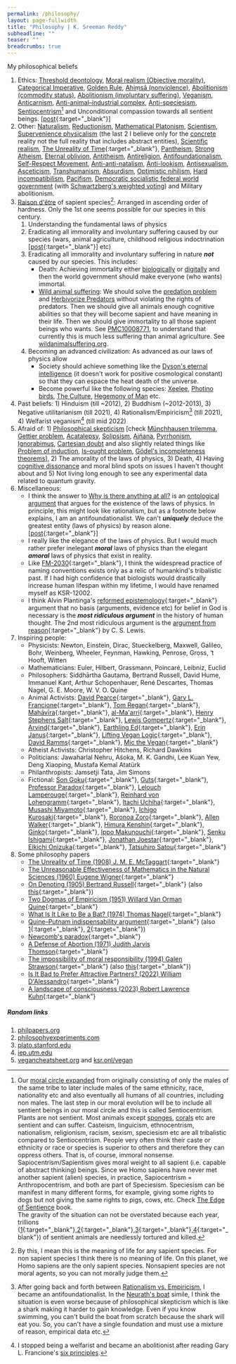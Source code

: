 ```yaml
---
permalink: /philosophy/
layout: page-fullwidth
title: "Philosophy | K. Sreeman Reddy"
subheadline: ""
teaser: ""
breadcrumbs: true
---
```


My philosophical beliefs

1. Ethics: <a href="https://sci-hub.se/https://doi.org/10.1017/9781108227025.022" target="_blank">Threshold deontology</a>, <a href="https://en.wikipedia.org/wiki/Moral_realism" target="_blank">Moral realism (Objective morality)</a>, <a href="https://en.wikipedia.org/wiki/Categorical_imperative" target="_blank">Categorical Imperative</a>, <a href="https://en.wikipedia.org/wiki/Golden_Rule" target="_blank">Golden Rule</a>, <a href="https://en.wikipedia.org/wiki/Ahimsa" target="_blank">Ahiṃsā (nonviolence)</a>, <a href="https://en.wikipedia.org/wiki/Abolitionism_(animal_rights)" target="_blank">Abolitionism (commodity status)</a>, <a href="https://www.abolitionist.com/" target="_blank">Abolitionism (involuntary suffering)</a>, <a href="https://en.wikipedia.org/wiki/Veganism" target="_blank">Veganism</a>, <a href="https://en.wikipedia.org/wiki/Carnism" target="_blank">Anticarnism</a>, <a href="https://en.wikipedia.org/wiki/Animal%E2%80%93industrial_complex" target="_blank">Anti-animal–industrial complex</a>, <a href="https://en.wikipedia.org/wiki/Speciesism#Anti-speciesism_movement" target="_blank">Anti-speciesism</a>, <a href="https://en.wikipedia.org/wiki/Sentiocentrism" target="_blank">Sentiocentrism</a>[^Sentient] and Unconditional compassion towards all sentient beings. [[post](https://ksr.onl/blog/2024/07/my-ethical-beliefs-and-the-suffering-monster.html){:target="_blank"}]
2. Other: <a href="https://en.wikipedia.org/wiki/Naturalism_(philosophy)" target="_blank">Naturalism</a>, <a href="https://en.wikipedia.org/wiki/Reductionism" target="_blank">Reductionism</a>, <a href="https://en.wikipedia.org/wiki/Philosophy_of_mathematics#Platonism" target="_blank">Mathematical Platonism</a>, <a href="https://en.wikipedia.org/wiki/Scientism" target="_blank">Scientism</a>, <a href="https://plato.stanford.edu/entries/physicalism/#SupeNecePhys" target="_blank">Supervenience physicalism</a> (the last 2 I believe only for the <a href="https://en.wikipedia.org/wiki/Abstract_and_concrete" target="_blank">concrete</a> reality not the full reality that includes abstract entities), <a href="https://en.wikipedia.org/wiki/Scientific_realism" target="_blank">Scientific realism</a>, [The Unreality of Time](https://en.wikipedia.org/wiki/The_Unreality_of_Time){:target="_blank"}, <a href="https://en.wikipedia.org/wiki/Pantheism" target="_blank">Pantheism</a>, <a href="https://en.wikipedia.org/wiki/Negative_and_positive_atheism" target="_blank">Strong Atheism</a>, <a href="https://en.wikipedia.org/wiki/Eternal_oblivion" target="_blank">Eternal oblivion</a>, <a href="https://en.wikipedia.org/wiki/Antitheism" target="_blank">Antitheism</a>, <a href="https://en.wikipedia.org/wiki/Antireligion" target="_blank">Antireligion</a>, <a href="https://en.wikipedia.org/wiki/Anti-foundationalism" target="_blank">Antifoundationalism</a>, <a href="https://en.wikipedia.org/wiki/Self-Respect_Movement" target="_blank">Self-Respect Movement</a>, <a href="https://en.wikipedia.org/wiki/Natalism" target="_blank">Anti-anti-natalism</a>, <a href="https://en.wikipedia.org/wiki/Lookism" target="_blank">Anti-lookism</a>, <a href="https://en.wikipedia.org/wiki/Antisexualism#Non-religious" target="_blank">Antisexualism</a>, <a href="https://en.wikipedia.org/wiki/Asceticism" target="_blank">Asceticism</a>, <a href="https://en.wikipedia.org/wiki/Transhumanism" target="_blank">Transhumanism</a>, <a href="https://en.wikipedia.org/wiki/Absurdism" target="_blank">Absurdism</a>, <a href="https://www.youtube.com/watch?v=MBRqu0YOH14" target="_blank">Optimistic nihilism</a>, <a href="https://en.wikipedia.org/wiki/Incompatibilism#Hard_incompatibilism" target="_blank">Hard incompatibilism</a>, <a href="https://en.wikipedia.org/wiki/Pacifism" target="_blank">Pacifism</a>, <a href="https://en.wikipedia.org/wiki/World_Federalism" target="_blank">Democratic socialistic federal world government</a> (with <a href="https://en.wikipedia.org/wiki/Schwartzberg%27s_weighted_voting" target="_blank">Schwartzberg's weighted voting</a>) and Military abolitionism.
3. <a href="https://en.wiktionary.org/wiki/raison_d%27%C3%AAtre" target="_blank">Raison d'être</a> of sapient species[^MeaningOfLife]: Arranged in ascending order of hardness. Only the 1st one seems possible for our species in this century.
    1. Understanding the fundamental laws of physics
    1. Eradicating all immorality and involuntary suffering caused by our species (wars, animal agriculture, childhood religious indoctrination [[post](https://ksr.onl/n/blog/2021/09/right-to-be-not-brainwashed.html){:target="_blank"}] etc)
    1. Eradicating all immorality and involuntary suffering in nature ***not*** caused by our species. This includes:
        - Death: Achieving immortality either <a href="https://en.wikipedia.org/wiki/Biological_immortality" target="_blank">biologically</a> or <a href="https://en.wikipedia.org/wiki/Digital_immortality" target="_blank">digitally</a> and then the world government should make everyone (who wants) immortal.
        - <a href="https://en.wikipedia.org/wiki/Wild_animal_suffering" target="_blank">Wild animal suffering</a>: We should solve the <a href="https://en.wikipedia.org/wiki/Predation_problem" target="_blank">predation problem</a> and <a href="https://herbivorizepredators.org/" target="_blank">Herbivorize Predators</a> without violating the rights of predators. Then we should give all animals enough cognitive abilities so that they will become sapient and have meaning in their life. Then we should give immortality to all those sapient beings who wants. See <a href="https://www.ncbi.nlm.nih.gov/pmc/articles/PMC10008771/" target="_blank">PMC10008771</a>, to understand that currently this is much less suffering than animal agriculture. See <a href="https://wildanimalsuffering.org/" target="_blank">wildanimalsuffering.org</a>.
    1. Becoming an advanced civilization: As advanced as our laws of physics allow
        - Society should achieve something like the <a href="https://en.wikipedia.org/wiki/Dyson%27s_eternal_intelligence" target="_blank">Dyson's eternal intelligence</a> (it doesn't work for positive cosmological constant) so that they can espace the heat death of the universe.
        - Become powerful like the following species: <a href="https://www.reddit.com/r/respectthreads/comments/f5rj7k/respect_the_xeelee_xeelee_sequence/" target="_blank">Xeelee</a>, <a href="https://www.reddit.com/r/respectthreads/comments/f6as78/respect_the_photino_birds_xeelee_sequence/" target="_blank">Photino birds</a>, <a href="https://en.wikipedia.org/wiki/The_Culture" target="_blank">The Culture</a>, <a href="https://hyperioncantos.fandom.com/wiki/Hegemony_of_Man" target="_blank">Hegemony of Man</a> etc.
4. Past beliefs: 1) Hinduism (till ~2012), 2) Buddhism (~2012-2013), 3) Negative utilitarianism (till 2021), 4) Rationalism/Empiricism[^Antifoundationalism] (till 2021), 4) Welfarist veganism[^Abolitionist] (till mid 2022)
5. Afraid of: 1) <a href="https://en.wikipedia.org/wiki/Philosophical_skepticism" target="_blank">Philosophical skepticism</a> [check <a href="https://en.wikipedia.org/wiki/M%C3%BCnchhausen_trilemma" target="_blank">Münchhausen trilemma</a>, <a href="https://en.wikipedia.org/wiki/Gettier_problem" target="_blank">Gettier problem</a>, <a href="https://en.wikipedia.org/wiki/Acatalepsy" target="_blank">Acatalepsy</a>, <a href="https://en.wikipedia.org/wiki/Solipsism" target="_blank">Solipsism</a>, <a href="https://en.wikipedia.org/wiki/Aj%C3%B1ana" target="_blank">Ajñana</a>, <a href="https://en.wikipedia.org/wiki/Pyrrhonism#Philosophy" target="_blank">Pyrrhonism</a>, <a href="https://en.wikipedia.org/wiki/Ignoramus_et_ignorabimus" target="_blank">Ignorabimus</a>, <a href="https://en.wikipedia.org/wiki/Cartesian_doubt" target="_blank">Cartesian doubt</a> and also slightly related things like <a href="https://en.wikipedia.org/wiki/Problem_of_induction" target="_blank">Problem of induction</a>, <a href="https://en.wikipedia.org/wiki/Is%E2%80%93ought_problem" target="_blank">Is–ought problem</a>, <a href="https://en.wikipedia.org/wiki/G%C3%B6del%27s_incompleteness_theorems" target="_blank">Gödel's incompleteness theorems</a>], 2) The amorality of the laws of physics, 3) Death, 4) Having <a href="https://en.wikipedia.org/wiki/Cognitive_dissonance" target="_blank">cognitive dissonance</a> and moral blind spots on issues I haven't thought about and 5) Not living long enough to see any experimental data related to quantum gravity.
6. Miscellaneous:
    - I think the answer to <a href="https://en.wikipedia.org/wiki/Why_is_there_anything_at_all%3F" target="_blank">Why is there anything at all?</a> is an <a href="https://en.wikipedia.org/wiki/Ontological_argument" target="_blank">ontological argument</a> that argues for the existence of the laws of physics. In principle, this might look like rationalism, but as a footnote below explains, I am an antifoundationalist. We can't ***uniquely*** deduce the greatest entity (laws of physics) by reason alone. [[post](https://ksr.onl/blog/2024/07/an-ontological-argument-for-fundamental-physics.html){:target="_blank"}]
    - I really like the elegance of the laws of physics. But I would much rather prefer inelegant ***moral*** laws of physics than the elegant ***amoral*** laws of physics that exist in reality.
    - Like [FM-2030](https://en.wikipedia.org/wiki/FM-2030){:target="_blank"}, I think the widespread practice of naming conventions exists only as a relic of humankind's tribalistic past. If I had high confidence that biologists would drastically increase human lifespan within my lifetime, I would have renamed myself as KSR-12002.
    - I think Alvin Plantinga's [reformed epistemology](https://en.wikipedia.org/wiki/Reformed_epistemology){:target="_blank"} argument that no basis (arguments, evidence etc) for belief in God is necessary is the ***most ridiculous argument*** in the history of human thought. The 2nd most ridiculous argument is the [argument from reason](https://en.wikipedia.org/wiki/Argument_from_reason){:target="_blank"} by C. S. Lewis.
7.  Inspiring people:
    - Physicists: Newton, Einstein, Dirac, Stueckelberg, Maxwell, Galileo, Bohr, Weinberg, Wheeler, Feynman, Hawking, Penrose, Gross, ‘t Hooft, Witten
    - Mathematicians: Euler, Hilbert, Grassmann, Poincaré, Leibniz, Euclid
    - Philosophers: Siddhārtha Gautama, Bertrand Russell, David Hume, Immanuel Kant, Arthur Schopenhauer, René Descartes, Thomas Nagel, G. E. Moore, W. V. O. Quine
    - Animal Activists: [David Pearce](https://en.wikipedia.org/wiki/David_Pearce_(philosopher)){:target="_blank"}, [Gary L. Francione](https://en.wikipedia.org/wiki/Gary_L._Francione){:target="_blank"}, [Tom Regan](https://en.wikipedia.org/wiki/Tom_Regan){:target="_blank"}, [Mahāvīra](https://en.wikipedia.org/wiki/Mahavira){:target="_blank"}, [al-Ma'arri](https://en.wikipedia.org/wiki/Al-Ma%27arri){:target="_blank"}, [Henry Stephens Salt](https://en.wikipedia.org/wiki/Henry_Stephens_Salt){:target="_blank"}, [Lewis Gompertz](https://en.wikipedia.org/wiki/Lewis_Gompertz){:target="_blank"}, [Arvind](https://www.instagram.com/arvindanimalactivist/){:target="_blank"}, [Earthling Ed](https://www.youtube.com/@ed.winters){:target="_blank"}, [Erin Janus](https://www.youtube.com/@erinjanus){:target="_blank"}, [Lifting Vegan Logic](https://www.youtube.com/@LiftingVeganLogic){:target="_blank"}, [David Ramms](hthttps://www.youtube.com/c/DavidRamms){:target="_blank"}, [Mic the Vegan](https://www.youtube.com/c/MictheVegan){:target="_blank"}
    - Atheist Activists: Christopher Hitchens, Richard Dawkins
    - Politicians: Jawaharlal Nehru, Aśoka, M. K. Gandhi, Lee Kuan Yew, Deng Xiaoping, Mustafa Kemal Atatürk
    - Philanthropists: Jamsetji Tata, Jim Simons
    - Fictional: [Son Goku](https://en.wikipedia.org/wiki/Goku){:target="_blank"}, [Guts](https://berserk.fandom.com/wiki/Guts){:target="_blank"}, [Professor Paradox](https://ben10.fandom.com/wiki/Professor_Paradox){:target="_blank"}, [Lelouch Lamperouge](https://codegeass.fandom.com/wiki/Lelouch_vi_Britannia){:target="_blank"}, [Reinhard von Lohengramm](https://gineipaedia.com/wiki/Reinhard_von_Lohengramm){:target="_blank"}, [Itachi Uchiha](https://naruto.fandom.com/wiki/Itachi_Uchiha){:target="_blank"}, [Musashi Miyamoto](https://vagabond.fandom.com/wiki/Musashi_Miyamoto){:target="_blank"}, [Ichigo Kurosaki](https://bleach.fandom.com/wiki/Ichigo_Kurosaki){:target="_blank"}, [Roronoa Zoro](https://onepiece.fandom.com/wiki/Roronoa_Zoro){:target="_blank"}, [Allen Walker](https://dgrayman.fandom.com/wiki/Allen_Walker){:target="_blank"}, [Himura Kenshin](https://kenshin.fandom.com/wiki/Himura_Kenshin){:target="_blank"}, [Ginko](https://mushishi.fandom.com/wiki/Ginko){:target="_blank"}, [Ippo Makunouchi](https://ippo.fandom.com/wiki/Ippo_Makunouchi){:target="_blank"}, [Senku Ishigami](https://dr-stone.fandom.com/wiki/Senku_Ishigami){:target="_blank"}, [Jonathan Joestar](https://jojowiki.com/Jonathan_Joestar){:target="_blank"}, [Eikichi Onizuka](https://great-teacher-onizuka-gto.fandom.com/wiki/Eikichi_Onizuka){:target="_blank"}, [Tatsuhiro Satou](https://welcometothenhk.fandom.com/wiki/Tatsuhiro_Satou){:target="_blank"}
8.  Some philosophy papers
    - [The Unreality of Time (1908) J. M. E. McTaggart](https://en.wikipedia.org/wiki/The_Unreality_of_Time){:target="_blank"}
    - [The Unreasonable Effectiveness of Mathematics in the Natural Sciences (1960) Eugene Wigner](https://en.wikipedia.org/wiki/The_Unreasonable_Effectiveness_of_Mathematics_in_the_Natural_Sciences){:target="_blank"}
    - [On Denoting (1905) Bertrand Russell](https://en.wikipedia.org/wiki/On_Denoting){:target="_blank"} (also [this](https://plato.stanford.edu/entries/descriptions/){:target="_blank"})
    - [Two Dogmas of Empiricism (1951) Willard Van Orman Quine](https://en.wikipedia.org/wiki/Two_Dogmas_of_Empiricism){:target="_blank"}
    - [What Is It Like to Be a Bat? (1974) Thomas Nagel](https://en.wikipedia.org/wiki/What_Is_It_Like_to_Be_a_Bat%3F){:target="_blank"}
    - [Quine–Putnam indispensability argument](https://en.wikipedia.org/wiki/Quine%E2%80%93Putnam_indispensability_argument){:target="_blank"}  (also [1](https://iep.utm.edu/indimath/){:target="_blank"}, [2](https://plato.stanford.edu/entries/mathphil-indis/){:target="_blank"})
    - [Newcomb's paradox](https://en.wikipedia.org/wiki/Newcomb%27s_paradox){:target="_blank"}
    - [A Defense of Abortion (1971) Judith Jarvis Thomson](https://en.wikipedia.org/wiki/A_Defense_of_Abortion){:target="_blank"}
    - [The impossibility of moral responsibility (1994) Galen Strawson](https://philpapers.org/rec/STRTIO){:target="_blank"} (also [this](https://plato.stanford.edu/entries/skepticism-moral-responsibility/){:target="_blank"})
    - [ Is It Bad to Prefer Attractive Partners? (2022) William D'Alessandro](https://philarchive.org/rec/DALIIB){:target="_blank"}
    - [A landscape of consciousness (2023) Robert Lawrence Kuhn](https://doi.org/10.1016/j.pbiomolbio.2023.12.003){:target="_blank"}
##### Random links

1. <a href="https://philpapers.org/" target="_blank">philpapers.org</a>
1. <a href="https://www.philosophyexperiments.com/" target="_blank">philosophyexperiments.com</a>
1. <a href="https://plato.stanford.edu/" target="_blank">plato.stanford.edu</a>
1. <a href="https://iep.utm.edu/" target="_blank">iep.utm.edu</a>
1. <a href="https://vegancheatsheet.org" target="_blank">vegancheatsheet.org</a> and <a href="https://ksr.onl/vegan/" target="_blank">ksr.onl/vegan</a>

[^Sentient]:
    Our <a href="https://en.wikipedia.org/wiki/Moral_circle_expansion" target="_blank">moral circle expanded</a> from originally consisting of only the males of the same tribe to later include males of the same ethnicity, race, nationality etc and also eventually all humans of all countries, including non males. The last step in our moral evolution will be to include all sentient beings in our moral circle and this is called Sentiocentrism. Plants are not sentient. Most animals except <a href="https://en.wikipedia.org/wiki/Sponge" target="_blank">sponges</a>, <a href="https://en.wikipedia.org/wiki/Coral" target="_blank">corals</a> etc are sentient and can suffer. Casteism, linguicism, ethnocentrism, nationalism, religionism, racism, sexism, speciesism etc are all tribalistic compared to Sentiocentrism. People very often think their caste or ethnicity or race or species is superior to others and therefore they can oppress others. That is, of course, immoral nonsense.<br>
    Sapiocentrism/Sapientism gives moral weight to all sapient (i.e. capable of abstract thinking) beings. Since we Homo sapiens have never met another sapient (alien) species, in practice, Sapiocentrism = Anthropocentrism, and both are part of Speciesism. Speciesism can be manifest in many different forms, for example, giving some rights to dogs but not giving the same rights to pigs, cows, etc. Check <a href="https://doi.org/10.1093/9780191966729.001.0001" target="_blank">The Edge of Sentience</a> book.<br>
    The gravity of the situation can not be overstated because each year, trillions ([1](https://ourworldindata.org/grapher/wild-caught-fish){:target="_blank"},[2](https://rethinkpriorities.org/publications/shrimp-the-animals-most-commonly-used-and-killed-for-food-production){:target="_blank"},[3](https://ourworldindata.org/grapher/farmed-crustaceans){:target="_blank"},[4](https://ourworldindata.org/grapher/farmed-fish-killed){:target="_blank"}) of sentient animals are needlessly tortured and killed.

[^MeaningOfLife]:
    By this, I mean this is the meaning of life for any sapient species. For non sapient species I think there is no meaning of life. On this planet, we Homo sapiens are the only sapient species. Nonsapient species are not moral agents, so you can not morally judge them.

[^Antifoundationalism]: After going back and forth between <a href="https://plato.stanford.edu/entries/rationalism-empiricism/" target="_blank">Rationalism vs. Empiricism</a>, I became an antifoundationalist. In the <a href="https://en.wikipedia.org/wiki/Neurath%27s_boat" target="_blank">Neurath's boat</a> simile, I think the situation is even worse because of philosophical skepticism which is like a shark making it harder to gain knowledge. Even if you know swimming, you can't build the boat from scratch because the shark will eat you. So, you can't have a single foundation and must use a mixture of reason, empirical data etc.

[^Abolitionist]: I stopped being a welfarist and became an abolitionist after reading Gary L. Francione's <a href="https://www.abolitionistapproach.com/about/the-six-principles-of-the-abolitionist-approach-to-animal-rights/" target="_blank">six principles</a>.

<script type="text/javascript" src="https://unpkg.com/wikipedia-preview@latest/dist/wikipedia-preview.production.js"></script>

<script type="text/javascript">
  wikipediaPreview.init({
    detectLinks: true,
    selector: '.wikipedia',
  })
</script>